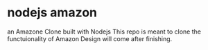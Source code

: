 # nodejs amazon
an Amazone Clone built with Nodejs
This repo is meant to clone the functuionality of Amazon Design will come after finishing.